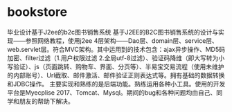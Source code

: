 # bookstore
毕业设计基于J2ee的b2c图书销售系统
基于J2EE的B2C图书销售系统的设计与实现——参照网络教程，使用j2ee 4层架构——Dao层、domain层、service层、web.servlet层。符合MVC架构。其中运用到的技术包含：ajax异步操作、MD5码加密、filter过滤（1.用户权限过滤 2.全局utf-8过滤）、验证码降维（即大写转为小写验证）、js（页面跳转、购物车、界面、分页等）、半易宝交易流程（使用未维护的内部账号）、Url截取、邮件激活、邮件验证正则表达式等。拥有基础的数据转换和JDBC操作。
主要实现和熟练的是后端功能。熟练运用各种小工具。使用的开发平台是Myecplise 2017、Tomcat、Mysql。期间的bug和各种问题均由自己、同学和朋友的帮助下解决。
